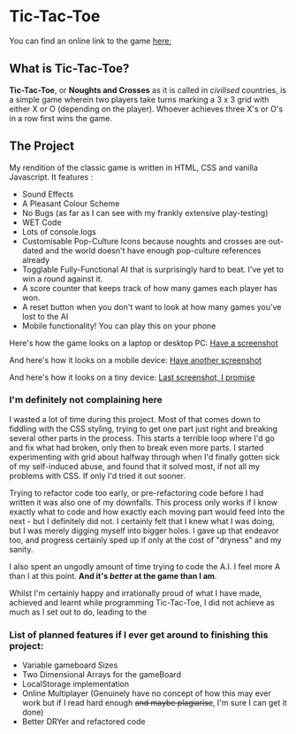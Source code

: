 # Tic-Tac-Toe

You can find an online link to the game [here:](https://anelectronicfan.github.io/tic-tac-toe/)

## What is Tic-Tac-Toe?

**Tic-Tac-Toe**, or **Noughts and Crosses** as it is called in _civilised_ countries, is a simple game wherein two players take turns marking a 3 x 3 grid with either X or O (depending on the player). Whoever achieves three X's or O's in a row first wins the game. 

## The Project

My rendition of the classic game is written in HTML, CSS and vanilla Javascript. It features :

- Sound Effects
- A Pleasant Colour Scheme
- No Bugs (as far as I can see with my frankly extensive play-testing)
- WET Code
- Lots of console.logs
- Customisable Pop-Culture Icons because noughts and crosses are out-dated and the world doesn't have enough pop-culture references already
- Togglable Fully-Functional AI that is surprisingly hard to beat. I've yet to win a round against it.
- A score counter that keeps track of how many games each player has won.
- A reset button when you don't want to look at how many games you've lost to the AI
- Mobile functionality! You can play this on your phone

Here's how the game looks on a laptop or desktop PC:
[Have a screenshot](images/tic-tac-toe-desktop.png)

And here's how it looks on a mobile device:
[Have another screenshot](images/tic-tac-toe-mobile.png)

And here's how it looks on a tiny device:
[Last screenshot, I promise](images/tic-tac-toe-tiny.png)



### I'm definitely not complaining here

I wasted a lot of time during this project. Most of that comes down to fiddling with the CSS styling, trying to get one part just right and breaking several other parts in the process. This starts a terrible loop where I'd go and fix what had broken, only then to break even more parts. I started experimenting with grid about halfway through when I'd finally gotten sick of my self-induced abuse, and found that it solved most, if not all my problems with CSS. If only I'd tried it out sooner.

Trying to refactor code too early, or pre-refactoring code before I had written it was also one of my downfalls. This process only works if I know exactly what to code and how exactly each moving part would feed into the next - but I definitely did not. I certainly felt that I knew what I was doing, but I was merely digging myself into bigger holes. I gave up that endeavor too, and progress certainly sped up if only at the cost of "dryness" and my sanity.

I also spent an ungodly amount of time trying to code the A.I. I feel more A than I at this point. **And it's _better_ at the game than I am**. 

Whilst I'm certainly happy and irrationally proud of what I have made, achieved and learnt while programming Tic-Tac-Toe, I did not achieve as much as I set out to do, leading to the

### List of planned features if I ever get around to finishing this project:

- Variable gameboard Sizes
- Two Dimensional Arrays for the gameBoard
- LocalStorage implementation
- Online Multiplayer (Genuinely have no concept of how this may ever work but if I read hard enough ~~and maybe plagiarise~~, I'm sure I can get it done)
- Better DRYer and refactored code